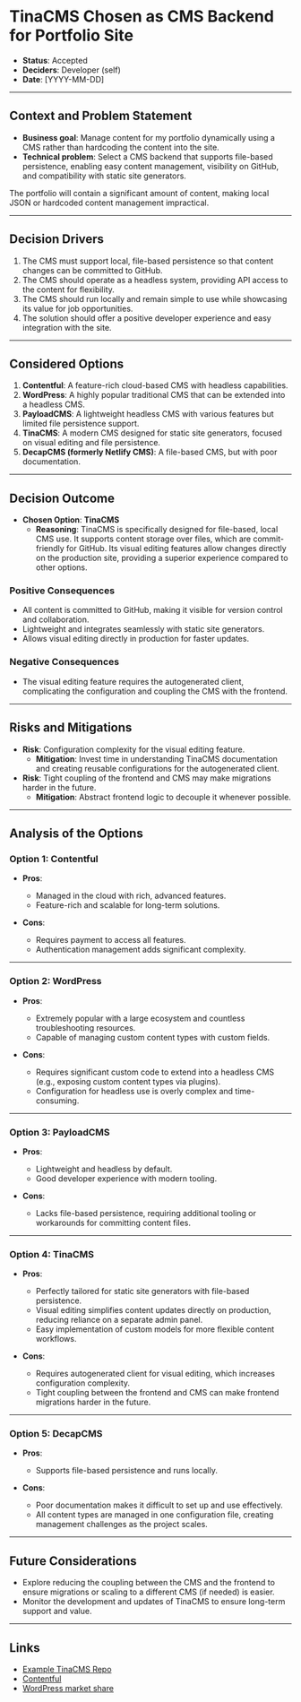 # TinaCMS Chosen as CMS Backend for Portfolio Site

- **Status**: Accepted
- **Deciders**: Developer (self)
- **Date**: [YYYY-MM-DD]

---

## Context and Problem Statement

- **Business goal**: Manage content for my portfolio dynamically using a CMS rather than hardcoding the content into the site.
- **Technical problem**: Select a CMS backend that supports file-based persistence, enabling easy content management, visibility on GitHub, and compatibility with static site generators.

The portfolio will contain a significant amount of content, making local JSON or hardcoded content management impractical.

---

## Decision Drivers

1. The CMS must support local, file-based persistence so that content changes can be committed to GitHub.
2. The CMS should operate as a headless system, providing API access to the content for flexibility.
3. The CMS should run locally and remain simple to use while showcasing its value for job opportunities.
4. The solution should offer a positive developer experience and easy integration with the site.

---

## Considered Options

1. **Contentful**: A feature-rich cloud-based CMS with headless capabilities.
2. **WordPress**: A highly popular traditional CMS that can be extended into a headless CMS.
3. **PayloadCMS**: A lightweight headless CMS with various features but limited file persistence support.
4. **TinaCMS**: A modern CMS designed for static site generators, focused on visual editing and file persistence.
5. **DecapCMS (formerly Netlify CMS)**: A file-based CMS, but with poor documentation.

---

## Decision Outcome

- **Chosen Option**: **TinaCMS**
  - **Reasoning**: TinaCMS is specifically designed for file-based, local CMS use. It supports content storage over files, which are commit-friendly for GitHub. Its visual editing features allow changes directly on the production site, providing a superior experience compared to other options.

### Positive Consequences

- All content is committed to GitHub, making it visible for version control and collaboration.
- Lightweight and integrates seamlessly with static site generators.
- Allows visual editing directly in production for faster updates.

### Negative Consequences

- The visual editing feature requires the autogenerated client, complicating the configuration and coupling the CMS with the frontend.

---

## Risks and Mitigations

- **Risk**: Configuration complexity for the visual editing feature.
  - **Mitigation**: Invest time in understanding TinaCMS documentation and creating reusable configurations for the autogenerated client.
- **Risk**: Tight coupling of the frontend and CMS may make migrations harder in the future.
  - **Mitigation**: Abstract frontend logic to decouple it whenever possible.

---

## Analysis of the Options

### **Option 1: Contentful**

- **Pros**:
  - Managed in the cloud with rich, advanced features.
  - Feature-rich and scalable for long-term solutions.

- **Cons**:
  - Requires payment to access all features.
  - Authentication management adds significant complexity.

---

### **Option 2: WordPress**

- **Pros**:
  - Extremely popular with a large ecosystem and countless troubleshooting resources.
  - Capable of managing custom content types with custom fields.

- **Cons**:
  - Requires significant custom code to extend into a headless CMS (e.g., exposing custom content types via plugins).
  - Configuration for headless use is overly complex and time-consuming.

---

### **Option 3: PayloadCMS**

- **Pros**:
  - Lightweight and headless by default.
  - Good developer experience with modern tooling.

- **Cons**:
  - Lacks file-based persistence, requiring additional tooling or workarounds for committing content files.

---

### **Option 4: TinaCMS**

- **Pros**:
  - Perfectly tailored for static site generators with file-based persistence.
  - Visual editing simplifies content updates directly on production, reducing reliance on a separate admin panel.
  - Easy implementation of custom models for more flexible content workflows.

- **Cons**:
  - Requires autogenerated client for visual editing, which increases configuration complexity.
  - Tight coupling between the frontend and CMS can make frontend migrations harder in the future.

---

### **Option 5: DecapCMS**

- **Pros**:
  - Supports file-based persistence and runs locally.

- **Cons**:
  - Poor documentation makes it difficult to set up and use effectively.
  - All content types are managed in one configuration file, creating management challenges as the project scales.

---

## Future Considerations

- Explore reducing the coupling between the CMS and the frontend to ensure migrations or scaling to a different CMS (if needed) is easier.
- Monitor the development and updates of TinaCMS to ensure long-term support and value.

---

## Links

- [Example TinaCMS Repo](https://github.com/neviaumi/portfolio/tree/be3f34007ed319d0c0be571fec760c40881360dc/systems/cms)
- [Contentful](https://www.contentful.com/)
- [WordPress market share](https://w3techs.com/technologies/overview/content_management)